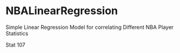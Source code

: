 # NBALinearRegression

Simple Linear Regression Model for correlating Different NBA Player Statistics

Stat 107 
